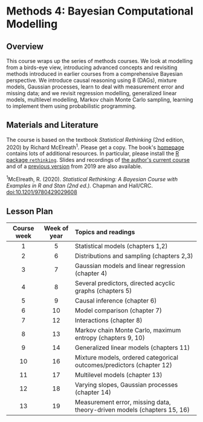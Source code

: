 # Methods 4: Bayesian Computational Modelling


## Overview

This course wraps up the series of methods courses. We look at modelling from a birds-eye view, introducing advanced concepts and revisiting methods introduced in earlier courses from a comprehensive Bayesian perspective. We introduce causal reasoning using 8 (DAGs), mixture models, Gaussian processes, learn to deal with measurement error and missing data; and we revisit regression modelling, generalized linear models, multilevel modelling, Markov chain Monte Carlo sampling, learning to implement them using probabilistic programming.

## Materials and Literature

The course is based on the textbook *Statistical Rethinking* (2nd edition, 2020) by Richard McElreath<sup>1</sup>. Please get a copy. The book's [homepage](https://xcelab.net/rm/statistical-rethinking/) contains lots of additional resources. In particular, please install the [R package `rethinking`](https://github.com/rmcelreath/rethinking). Slides and recordings of [the author's current course](https://github.com/rmcelreath/stat_rethinking_2022) and of a [previous version](https://github.com/rmcelreath/statrethinking_winter2019) from 2019 are also available.

<sup>1</sup>McElreath, R. (2020). *Statistical Rethinking: A Bayesian Course with Examples in R and Stan (2nd ed.).* Chapman and Hall/CRC. [doi:10.1201/9780429029608](https://doi.org/10.1201/9780429029608)


## Lesson Plan

| Course week | Week of year | Topics and readings                                                     |
|:-----------:|:------------:|:------------------------------------------------------------------------|
| 1           | 5            | Statistical models (chapters 1,2)                                       |
| 2           | 6            | Distributions and sampling (chapters 2,3)                               |
| 3           | 7            | Gaussian models and linear regression (chapter 4)                       |
| 4           | 8            | Several predictors, directed acyclic graphs (chapters 5)                |
| 5           | 9            | Causal inference (chapter 6)                                            |
| 6           | 10           | Model comparison (chapter 7)                                            |
| 7           | 12           | Interactions (chapter 8)                                                |
| 8           | 13           | Markov chain Monte Carlo, maximum entropy (chapters 9, 10)              |
| 9           | 14           | Generalized linear models (chapters 11)                                 |
| 10          | 16           | Mixture models, ordered categorical outcomes/predictors (chapter 12)    |
| 11          | 17           | Multilevel models (chapter 13)                                          |
| 12          | 18           | Varying slopes, Gaussian processes (chapter 14)                         |
| 13          | 19           | Measurement error, missing data, theory-driven models (chapters 15, 16) |

